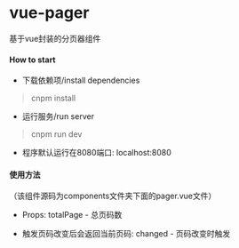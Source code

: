 # vue-pager
基于vue封装的分页器组件

#### How to start
* 下载依赖项/install dependencies
> cnpm install

* 运行服务/run server
> cnpm run dev

* 程序默认运行在8080端口: localhost:8080

#### 使用方法
<pager :totalPage="totalPage" v-on:changed="pagerChange"></pager>

（该组件源码为components文件夹下面的pager.vue文件）

* Props:
    totalPage - 总页码数

* 触发页码改变后会返回当前页码:
    changed - 页码改变时触发
